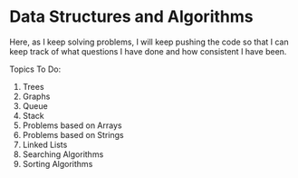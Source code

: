 # Data Structures and Algorithms

Here, as I keep solving problems, I will keep pushing the code so that I can
keep track of what questions I have done and how consistent I have been.

Topics To Do:

1. Trees
2. Graphs
3. Queue
4. Stack
5. Problems based on Arrays
6. Problems based on Strings
7. Linked Lists
8. Searching Algorithms
9. Sorting Algorithms